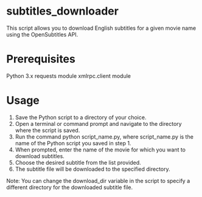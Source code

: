 # subtitles_downloader
This script allows you to download English subtitles for a given movie name using the OpenSubtitles API.

# Prerequisites
Python 3.x
requests module
xmlrpc.client module

# Usage
1. Save the Python script to a directory of your choice.
2. Open a terminal or command prompt and navigate to the directory where the script is saved.
3. Run the command python script_name.py, where script_name.py is the name of the Python script you saved in step 1.
4. When prompted, enter the name of the movie for which you want to download subtitles.
5. Choose the desired subtitle from the list provided.
6. The subtitle file will be downloaded to the specified directory.

Note: You can change the download_dir variable in the script to specify a different directory for the downloaded subtitle file.
